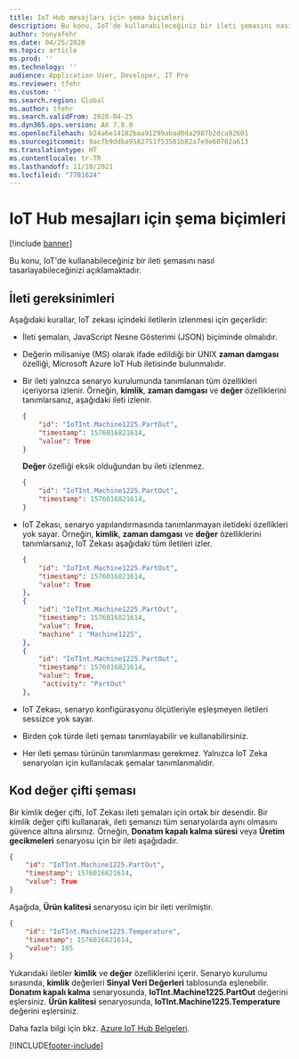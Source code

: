 ```yaml
---
title: IoT Hub mesajları için şema biçimleri
description: Bu konu, IoT'de kullanabileceğiniz bir ileti şemasını nasıl tasarlayabileceğinizi açıklamaktadır.
author: tonyafehr
ms.date: 04/25/2020
ms.topic: article
ms.prod: ''
ms.technology: ''
audience: Application User, Developer, IT Pro
ms.reviewer: tfehr
ms.custom: ''
ms.search.region: Global
ms.author: tfehr
ms.search.validFrom: 2020-04-25
ms.dyn365.ops.version: AX 7.0.0
ms.openlocfilehash: b24a6e14182baa91299abad0da2987b2dca92601
ms.sourcegitcommit: 9acfb9ddba9582751f53501b82a7e9e60702a613
ms.translationtype: HT
ms.contentlocale: tr-TR
ms.lasthandoff: 11/10/2021
ms.locfileid: "7781624"
---
```

# <a name="schema-formats-for-iot-hub-messages"></a>IoT Hub mesajları için şema biçimleri

[!include [banner](../../includes/banner.md)]

Bu konu, IoT'de kullanabileceğiniz bir ileti şemasını nasıl tasarlayabileceğinizi açıklamaktadır.

## <a name="message-requirements"></a>İleti gereksinimleri

Aşağıdaki kurallar, IoT zekası içindeki iletilerin izlenmesi için geçerlidir:

+ İleti şemaları, JavaScript Nesne Gösterimi (JSON) biçiminde olmalıdır.
+ Değerin milisaniye (MS) olarak ifade edildiği bir UNIX **zaman damgası** özelliği, Microsoft Azure IoT Hub iletisinde bulunmalıdır.
+ Bir ileti yalnızca senaryo kurulumunda tanımlanan tüm özellikleri içeriyorsa izlenir. Örneğin, **kimlik**, **zaman damgası** ve **değer** özelliklerini tanımlarsanız, aşağıdaki ileti izlenir.

    ```json
    {
        "id": "IoTInt.Machine1225.PartOut",
        "timestamp": 1576016821614,
        "value": True
    }
    ```

    **Değer** özelliği eksik olduğundan bu ileti izlenmez.

    ```json
    {
        "id": "IoTInt.Machine1225.PartOut",
        "timestamp": 1576016821614,
    }
    ```

+ IoT Zekası, senaryo yapılandırmasında tanımlanmayan iletideki özellikleri yok sayar. Örneğin, **kimlik**, **zaman damgası** ve **değer** özelliklerini tanımlarsanız, IoT Zekası aşağıdaki tüm iletileri izler.

    ```json
    {
        "id": "IoTInt.Machine1225.PartOut",
        "timestamp": 1576016821614,
        "value": True
    },
    {
        "id": "IoTInt.Machine1225.PartOut",
        "timestamp": 1576016821614,
        "value": True,
        "machine" : "Machine1225",
    },
    {
        "id": "IoTInt.Machine1225.PartOut",
        "timestamp": 1576016821614,
        "value": True,
         "activity": "PartOut"
    },
    ```

+ IoT Zekası, senaryo konfigürasyonu ölçütleriyle eşleşmeyen iletileri sessizce yok sayar.
+ Birden çok türde ileti şeması tanımlayabilir ve kullanabilirsiniz.
+ Her ileti şeması türünün tanımlanması gerekmez. Yalnızca IoT Zeka senaryoları için kullanılacak şemalar tanımlanmalıdır.

## <a name="id-value-pair-schema"></a>Kod değer çifti şeması

Bir kimlik değer çifti, IoT Zekası ileti şemaları için ortak bir desendir. Bir kimlik değer çifti kullanarak, ileti şemanızı tüm senaryolarda aynı olmasını güvence altına alırsınız. Örneğin, **Donatım kapalı kalma süresi** veya **Üretim gecikmeleri** senaryosu için bir ileti aşağıdadır.

```json
{
    "id": "IoTInt.Machine1225.PartOut",
    "timestamp": 1576016821614,
    "value": True
}
```

Aşağıda, **Ürün kalitesi** senaryosu için bir ileti verilmiştir.

```json
{
    "id": "IoTInt.Machine1225.Temperature",
    "timestamp": 1576016821614,
    "value": 105
}
```

Yukarıdaki iletiler **kimlik** ve **değer** özelliklerini içerir. Senaryo kurulumu sırasında, **kimlik** değerleri **Sinyal Veri Değerleri** tablosunda eşlenebilir. **Donatım kapalı kalma** senaryosunda, **IoTInt.Machine1225.PartOut** değerini eşlersiniz. **Ürün kalitesi** senaryosunda, **IoTInt.Machine1225.Temperature** değerini eşlersiniz.

Daha fazla bilgi için bkz. [Azure IoT Hub Belgeleri](/azure/iot-hub/).


[!INCLUDE[footer-include](../../includes/footer-banner.md)]